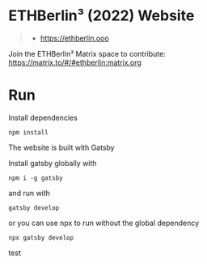 # ETHBerlin³ (2022) Website

> - https://ethberlin.ooo

Join the ETHBerlin³ Matrix space to contribute: https://matrix.to/#/#ethberlin:matrix.org

# Run

Install dependencies

```
npm install
```

The website is built with Gatsby

Install gatsby globally with

```
npm i -g gatsby
```

and run with

```
gatsby develop
```

or you can use npx to run without the global dependency

```
npx gatsby develop
```


test
